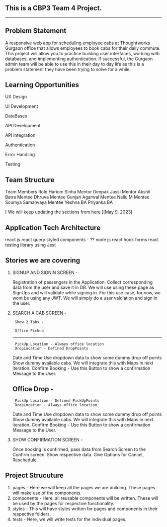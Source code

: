 This is a CBP3 Team 4 Project. 
------------------------------------
------------------------------------



Problem Statement 
------------------------------------


A responsive web app for scheduling employee cabs at Thoughtworks Gurgaon office that allows employees to book cabs for their daily commute. This project will allow you to practice building user interfaces, working with databases, and implementing authentication. If successful, the Gurgaon admin team will be able to use this in their day to day life as this is a problem statement they have been trying to solve for a while.

Learning Opportunities 
------------------------------------


UX Design

UI Development

DataBases

API Development

API Integration

Authentication

Error Handling

Testing

Team Structure 
------------------------------------

Team Members	Role
Hariom Sinha	Mentor
Deepak Jassi	Mentor
Akshit Batra	Mentee
Dhruva	Mentee
Gunjan Agarwal	Mentee
Nallu M	Mentee
Soumya Samanvaya	Mentee
Yeshna	BA
Priyanka	BA


[ We will keep updating the sections from here ][May 9, 2023]

Application Tech Architecture 
------------------------------------

react js
react query
styled components - ??
node js
react hook forms
react testing library using Jest


Stories we are covering 
------------------------------------

1. SIGNUP AND SIGNIN SCREEN - 

    Registration of passengers in the Application. Collect corresponding data from the user and save it in DB. We will use using these page as SignUps and will validate while
		signing in. For this use case, for now, we wont be using any JWT. We will simply do a user valdiation and sign in the user.

2. SEARCH A CAB SCREEN - 

		Show 2 Tabs - 
		
		Office Pickup - 
    -----------------

		PickUp Location - Always office location
		DropLocation - Defined DropPoints
    Date and Time
		Use dropdown data to show some dummy drop off points
    Show dummy available cabs. We will integrate this with Maps in next iteration.
    Confirm Booking - Use this Button to show a confirmation Message to the User.


    Office Drop - 
    -----------------

		PickUp Location - Defined PickUpPoints
		DropLocation - Always office location
    Date and Time
		Use dropdown data to show some dummy drop off points
    Show dummy available cabs. We will integrate this with Maps in next iteration.
    Confirm Booking - Use this Button to show a confirmation Message to the User.

3. SHOW CONFIRMATION SCREEN - 

    Once booking is confirmed, pass data from Search Screen to the Confirm screen. 
    Show respective data.
    Give Options for Cancel, Reschedule.

Project Strucuture
------------------------------------

1. pages - Here we will keep all the pages we are building. These pages will make use of the components.
2. components - Here, all reusable components will be written. These will be used by the pages for respective functionality.
3. styles - This will have styles written for pages and components in their respective folders.
4. tests - Here, we will write tests for the individual pages.

